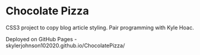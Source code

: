 # Chocolate Pizza

CSS3 project to copy blog article styling. Pair programming with Kyle Hoac.

Deployed on GitHub Pages - skylerjohnson102020.github.io/ChocolatePizza/
